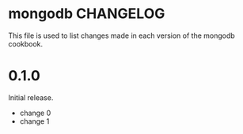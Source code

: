 # mongodb CHANGELOG

This file is used to list changes made in each version of the mongodb cookbook.

# 0.1.0

Initial release.

- change 0
- change 1


